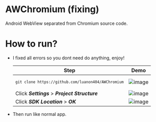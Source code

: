 # AWChromium (fixing)

Android WebView separated from Chromium source code.

# How to run?

- I fixed all errors so you dont need do anything, enjoy!

  | Step                                                                        | Demo                                                                                                   |
  | --------------------------------------------------------------------------- | ------------------------------------------------------------------------------------------------------ |
  | <pre><code>`git clone https://github.com/luanon404/AWChromium`</pre></code> | ![image](https://github.com/luanon404/AWChromium/assets/71830807/4a73bc0b-0915-4686-80d6-cbb12d1fbfea) |
  | Click **_Settings_** > **_Project Structure_**                              | ![image](https://github.com/luanon404/AWChromium/assets/71830807/d73cb5ab-9367-45fe-95a7-5d79414ef64f) |
  | Click **_SDK Location_** > **_OK_**                                         | ![image](https://github.com/luanon404/AWChromium/assets/71830807/367adb54-0135-48fb-ac33-26ac0ac05272) |

- Then run like normal app.
